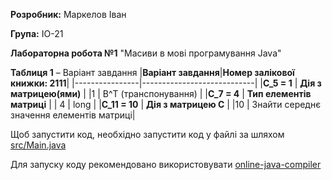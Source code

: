 **Розробник:** Маркелов Іван

**Група:** ІО-21

**Лабораторна робота №1** "Масиви в мові програмування Java"

**Таблиця 1** – Варіант завдання
|**Варіант завдання**|**Номер залікової книжки: 2111**|
|----------------|----------------------------|
|**C_5 = 1**         | **Дія з матрицею(ями)**        |
|1               | B^T (транспонування)       |
|**C_7 = 4**         | **Тип елементів матриці**      |
| 4              | long                       |
|**C_11 = 10**       | **Дія з матрицею С**           |
|10              | Знайти середнє значення елементів матриці|

Щоб запустити код, необхідно запустити код у файлі за шляхом [src/Main.java](src/Main.java)

Для запуску коду рекомендовано використовувати [online-java-compiler](https://www.jdoodle.com/online-java-compiler)

